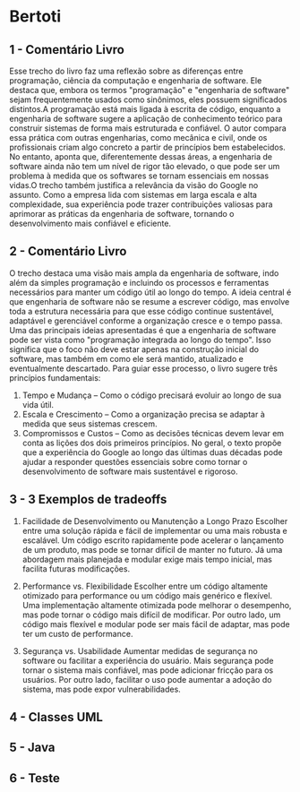 # Bertoti
 ## 1 - Comentário Livro
Esse trecho do livro faz uma reflexão sobre as diferenças entre programação, ciência da computação e engenharia de software. Ele destaca que, embora os termos "programação" e "engenharia de software" sejam frequentemente usados como sinônimos, eles possuem significados distintos.A programação está mais ligada à escrita de código, enquanto a engenharia de software sugere a aplicação de conhecimento teórico para construir sistemas de forma mais estruturada e confiável. O autor compara essa prática com outras engenharias, como mecânica e civil, onde os profissionais criam algo concreto a partir de princípios bem estabelecidos. No entanto, aponta que, diferentemente dessas áreas, a engenharia de software ainda não tem um nível de rigor tão elevado, o que pode ser um problema à medida que os softwares se tornam essenciais em nossas vidas.O trecho também justifica a relevância da visão do Google no assunto. Como a empresa lida com sistemas em larga escala e alta complexidade, sua experiência pode trazer contribuições valiosas para aprimorar as práticas da engenharia de software, tornando o desenvolvimento mais confiável e eficiente.

 ## 2 - Comentário Livro

O trecho destaca uma visão mais ampla da engenharia de software, indo além da simples programação e incluindo os processos e ferramentas necessários para manter um código útil ao longo do tempo. A ideia central é que engenharia de software não se resume a escrever código, mas envolve toda a estrutura necessária para que esse código continue sustentável, adaptável e gerenciável conforme a organização cresce e o tempo passa. Uma das principais ideias apresentadas é que a engenharia de software pode ser vista como "programação integrada ao longo do tempo". Isso significa que o foco não deve estar apenas na construção inicial do software, mas também em como ele será mantido, atualizado e eventualmente descartado. 
Para guiar esse processo, o livro sugere três princípios fundamentais:
1.	Tempo e Mudança – Como o código precisará evoluir ao longo de sua vida útil.
2.	Escala e Crescimento – Como a organização precisa se adaptar à medida que seus sistemas crescem.
3.	Compromissos e Custos – Como as decisões técnicas devem levar em conta as lições dos dois primeiros princípios.
No geral, o texto propõe que a experiência do Google ao longo das últimas duas décadas pode ajudar a responder questões essenciais sobre como tornar o desenvolvimento de software mais sustentável e rigoroso.

 ## 3 - 3 Exemplos de tradeoffs 

1. Facilidade de Desenvolvimento ou Manutenção a Longo Prazo
Escolher entre uma solução rápida e fácil de implementar ou uma mais robusta e escalável. Um código escrito rapidamente pode acelerar o lançamento de um produto, mas pode se tornar difícil de manter no futuro. Já uma abordagem mais planejada e modular exige mais tempo inicial, mas facilita futuras modificações.
2. Performance vs. Flexibilidade
Escolher entre um código altamente otimizado para performance ou um código mais genérico e flexível. Uma implementação altamente otimizada pode melhorar o desempenho, mas pode tornar o código mais difícil de modificar. Por outro lado, um código mais flexível e modular pode ser mais fácil de adaptar, mas pode ter um custo de performance.

3. Segurança vs. Usabilidade
Aumentar medidas de segurança no software ou facilitar a experiência do usuário. Mais segurança pode tornar o sistema mais confiável, mas pode adicionar fricção para os usuários. Por outro lado, facilitar o uso pode aumentar a adoção do sistema, mas pode expor vulnerabilidades.

## 4 - Classes UML
## 5 - Java
## 6 - Teste 
